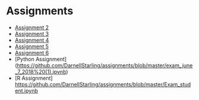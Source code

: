 # Assignments
* [Assignment 2](https://github.com/DarnellStarling/assignments/blob/master/assignment2.ipynb)
* [Assignment 3](https://github.com/DarnellStarling/assignments/blob/master/assignment3.ipynb)
* [Assignment 4](https://github.com/DarnellStarling/assignments/blob/master/assignment4.ipynb)
* [Assignment 5](https://github.com/DarnellStarling/assignments/blob/master/Graded_assignment1.ipynb)
* [Assignment 6](https://github.com/DarnellStarling/assignments/blob/master/Graded_assignment_2.ipynb)
* [Python Assignment] (https://github.com/DarnellStarling/assignments/blob/master/exam_june_7_2018%20(1).ipynb)
* [R Assignment] https://github.com/DarnellStarling/assignments/blob/master/Exam_student.ipynb
